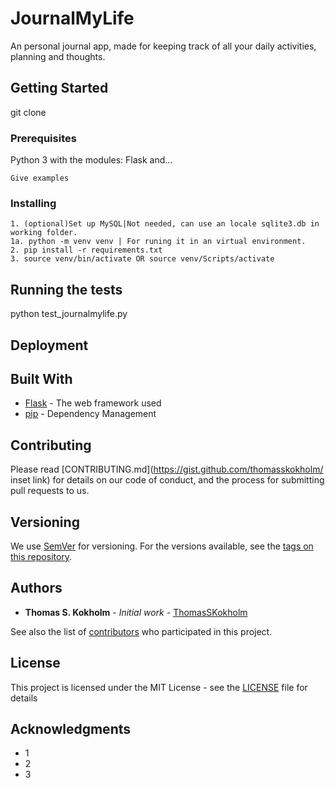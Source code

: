 ﻿# JournalMyLife

An personal journal app, made for keeping track of all your daily activities, planning and thoughts.

## Getting Started

git clone

### Prerequisites

Python 3 with the modules: Flask and...
```
Give examples
```

### Installing

```
1. (optional)Set up MySQL|Not needed, can use an locale sqlite3.db in working folder.
1a. python -m venv venv | For runing it in an virtual environment.
2. pip install -r requirements.txt
3. source venv/bin/activate OR source venv/Scripts/activate
```

## Running the tests

python test_journalmylife.py

## Deployment


## Built With

* [Flask](https://flask.palletsprojects.com/en/1.1.x/) - The web framework used
* [pip](https://pypi.org/)  - Dependency Management

## Contributing

Please read [CONTRIBUTING.md](https://gist.github.com/thomasskokholm/ inset link) for details on our code of conduct, and the process for submitting pull requests to us.

## Versioning

We use [SemVer](http://semver.org/) for versioning. For the versions available, see the [tags on this repository](https://github.com/your/project/tags). 

## Authors

* **Thomas S. Kokholm** - *Initial work* - [ThomasSKokholm](https://github.com/ThomasSKokholm)

See also the list of [contributors](https://github.com/ThomasSKokholm/journalmylife/contributors) who participated in this project.

## License

This project is licensed under the MIT License - see the [LICENSE](LICENSE) file for details

## Acknowledgments

* 1
* 2
* 3

